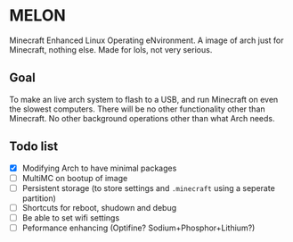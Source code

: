 # MELON
Minecraft Enhanced Linux Operating eNvironment. A image of arch just for Minecraft, nothing else. Made for lols, not very serious.

## Goal
To make an live arch system to flash to a USB, and run Minecraft on even the slowest computers. There will be no other functionality other than Minecraft. No other background operations other than what Arch needs.

## Todo list
- [x] Modifying Arch to have minimal packages
- [ ] MultiMC on bootup of image
- [ ] Persistent storage (to store settings and `.minecraft` using a seperate partition) 
- [ ] Shortcuts for reboot, shudown and debug
- [ ] Be able to set wifi settings 
- [ ] Peformance enhancing (Optifine? Sodium+Phosphor+Lithium?)
